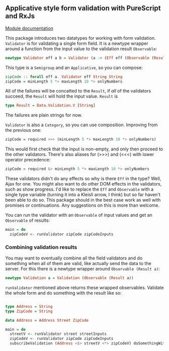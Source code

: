 Applicative style form validation with PureScript and RxJs
----------------------------------------------------------

[Module documentation](/anttih/purescript-rx-validation/blob/master/API.md)

This package introduces two datatypes for working with form validation.
`Validator` is for validating a single form field. It is a newtype wrapper
around a function from the input value to the validation result `Observable`:

```haskell
newtype Validator eff a b = Validator (a -> (Eff eff (Observable (Result b))))
```

This type is a `Semigroup` and an `Applicative`, so you can compose:


```haskell
zipCode :: forall eff a. Validator eff String String
zipCode = minLength 5 *> maxLength 10 *> onlyNumbers
```

All of the failures will be concatted to the `Result`, if *all* of the
validators succeed, the `Result` will hold the input value. `Result` is

```haskell
type Result = Data.Validation.V [String] 
```

The failures are plain strings for now.

`Validator` is also a `Category`, so you can use composition. Improving from
the previous one:
  
```haskell
zipCode = required >>> (minLength 5 *> maxLength 10 *> onlyNumbers)
```

This would first check that the input is non-empty, and only then proceed to
the other validators. There's also aliases for (>>>) and (<<<) with lower
operator precedence:

```haskell
zipCode = required &> minLength 5 *> maxLength 10 *> onlyNumbers
```

These validators didn't do any effects so why is there `Eff` in the type? Well,
Ajax for one. You might also want to do other DOM effects in the validators,
such as show progress. I'd like to replace the `Eff` and `Observable` with a
single type variable (turning it into a Kleisli arrow, I think) but so far
haven't been able to do so. This package should in the best case work as well
with promises or continuations. Any suggestions on this is more than welcome.

You can run the validator with an `Observable` of input values and get an
`Observable` of results:

```haskell
main = do
  zipCodeV <- runValidator zipCode zipCodeInputs
```

### Combining validation results

You may want to eventually combine all the field validators and do something
when all of them are valid, like actually send the data to the server. For this
there is a newtype wrapper around `Observable (Result a)`:

```haskell
newtype Validation a = Validation (Observable (Result a))
```

`runValidator` mentioned above returns these wrapped observables. Validate the
whole form and do something with the result like so:

```haskell

type Address = String
type ZipCode = String

data Address = Address Street ZipCode

main = do
  streetV <- runValidator street streetInputs
  zipCodeV <- runValidator zipCode zipCodeInputs
  subscribeValidation (Address <$> streetV <*> zipCodeV) doSomethingWithAddress
```

